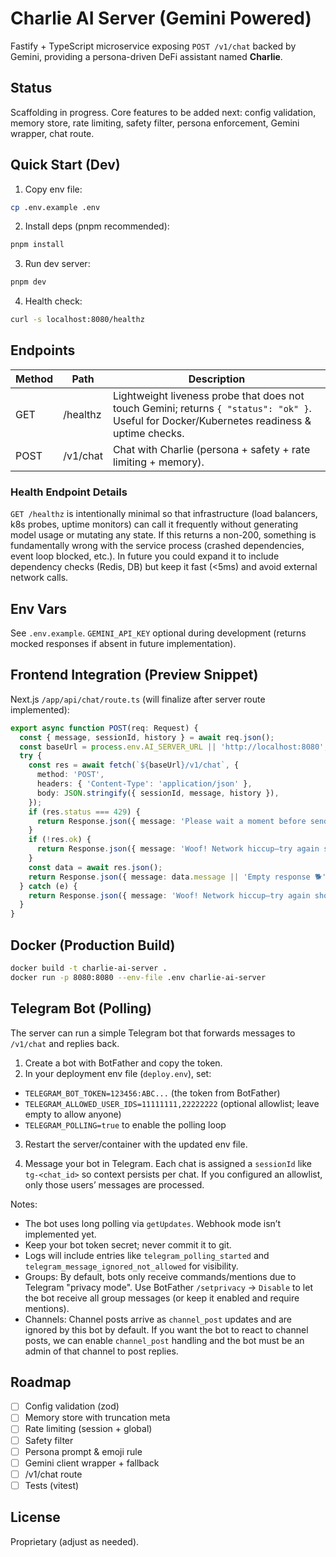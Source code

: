 # Charlie AI Server (Gemini Powered)

Fastify + TypeScript microservice exposing `POST /v1/chat` backed by Gemini, providing a persona-driven DeFi assistant named **Charlie**.

## Status
Scaffolding in progress. Core features to be added next: config validation, memory store, rate limiting, safety filter, persona enforcement, Gemini wrapper, chat route.

## Quick Start (Dev)

1. Copy env file:
```bash
cp .env.example .env
```
2. Install deps (pnpm recommended):
```bash
pnpm install
```
3. Run dev server:
```bash
pnpm dev
```
4. Health check:
```bash
curl -s localhost:8080/healthz
```

## Endpoints
| Method | Path      | Description |
|--------|-----------|-------------|
| GET    | /healthz  | Lightweight liveness probe that does not touch Gemini; returns `{ "status": "ok" }`. Useful for Docker/Kubernetes readiness & uptime checks. |
| POST   | /v1/chat  | Chat with Charlie (persona + safety + rate limiting + memory). |

### Health Endpoint Details
`GET /healthz` is intentionally minimal so that infrastructure (load balancers, k8s probes, uptime monitors) can call it frequently without generating model usage or mutating any state. If this returns a non-200, something is fundamentally wrong with the service process (crashed dependencies, event loop blocked, etc.). In future you could expand it to include dependency checks (Redis, DB) but keep it fast (<5ms) and avoid external network calls.

## Env Vars
See `.env.example`. `GEMINI_API_KEY` optional during development (returns mocked responses if absent in future implementation).

## Frontend Integration (Preview Snippet)
Next.js `/app/api/chat/route.ts` (will finalize after server route implemented):
```ts
export async function POST(req: Request) {
  const { message, sessionId, history } = await req.json();
  const baseUrl = process.env.AI_SERVER_URL || 'http://localhost:8080';
  try {
    const res = await fetch(`${baseUrl}/v1/chat`, {
      method: 'POST',
      headers: { 'Content-Type': 'application/json' },
      body: JSON.stringify({ sessionId, message, history }),
    });
    if (res.status === 429) {
      return Response.json({ message: 'Please wait a moment before sending another message. 🐕' }, { status: 200 });
    }
    if (!res.ok) {
      return Response.json({ message: 'Woof! Network hiccup—try again shortly. 🐕' }, { status: 200 });
    }
    const data = await res.json();
    return Response.json({ message: data.message || 'Empty response 🐕' });
  } catch (e) {
    return Response.json({ message: 'Woof! Network hiccup—try again shortly. 🐕' }, { status: 200 });
  }
}
```

## Docker (Production Build)
```bash
docker build -t charlie-ai-server .
docker run -p 8080:8080 --env-file .env charlie-ai-server
```

## Telegram Bot (Polling) 
The server can run a simple Telegram bot that forwards messages to `/v1/chat` and replies back.

1) Create a bot with BotFather and copy the token.
2) In your deployment env file (`deploy.env`), set:

- `TELEGRAM_BOT_TOKEN=123456:ABC...` (the token from BotFather)
- `TELEGRAM_ALLOWED_USER_IDS=11111111,22222222` (optional allowlist; leave empty to allow anyone)
- `TELEGRAM_POLLING=true` to enable the polling loop

3) Restart the server/container with the updated env file.

4) Message your bot in Telegram. Each chat is assigned a `sessionId` like `tg-<chat_id>` so context persists per chat. If you configured an allowlist, only those users’ messages are processed.

Notes:
- The bot uses long polling via `getUpdates`. Webhook mode isn’t implemented yet.
- Keep your bot token secret; never commit it to git.
- Logs will include entries like `telegram_polling_started` and `telegram_message_ignored_not_allowed` for visibility.
- Groups: By default, bots only receive commands/mentions due to Telegram "privacy mode". Use BotFather `/setprivacy` → `Disable` to let the bot receive all group messages (or keep it enabled and require mentions).
- Channels: Channel posts arrive as `channel_post` updates and are ignored by this bot by default. If you want the bot to react to channel posts, we can enable `channel_post` handling and the bot must be an admin of that channel to post replies.

## Roadmap
- [ ] Config validation (zod)
- [ ] Memory store with truncation meta
- [ ] Rate limiting (session + global)
- [ ] Safety filter
- [ ] Persona prompt & emoji rule
- [ ] Gemini client wrapper + fallback
- [ ] /v1/chat route
- [ ] Tests (vitest)

## License
Proprietary (adjust as needed).
